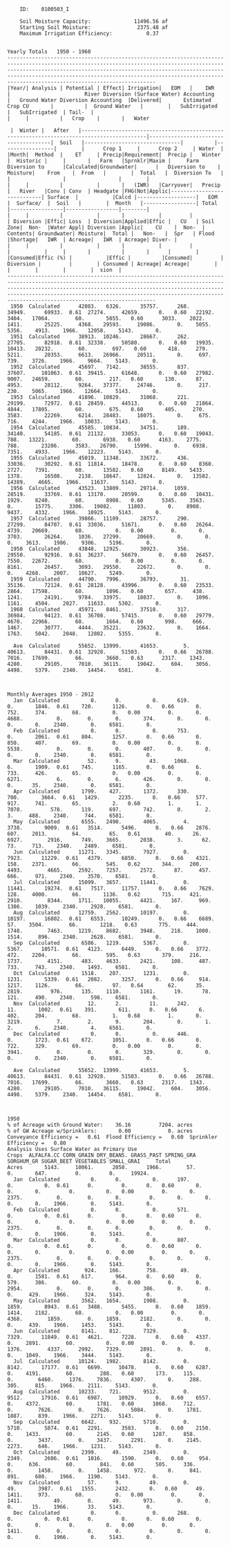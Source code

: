         ID:    0100503_I                                                                                                                                                                                                                                                                                                                                                                
                                                                                                                                                                                                                                                                                                                                                                                        
        Soil Moisture Capacity:              11496.56 af                                                                                                                                                                                                                                                                                                                                
        Starting Soil Moisture:               2375.48 af                                                                                                                                                                                                                                                                                                                                
        Maximum Irrigation Efficiency:           0.37                                                                                                                                                                                                                                                                                                                                   
                                                                                                                                                                                                                                                                                                                                                                                        
                                                                                                                                                                                                                                                                                                                                                                                        
    Yearly Totals   1950 - 1960                                                                                                                                                                                                                                                                                                                                                         
    ----------------------------------------------------------------------------------------------------------------------------------------------------------------------------------------------------------------------------------------------------------------------------------------------------------------------------------------                                            
    |Year/| Analysis | Potential | Effect| Irrigation|   EOM   |    IWR    |                        River Diversion (Surface Water) Accounting                         |   Ground Water Diversion Accounting  |Delivered|       Estimated Crop CU       |          |  Ground Water   |        |   SubIrrigated  |   SubIrrigated  | Tail-  |                                            
    |     |          |   Crop    |       |   Water  
    
     |  Winter |   After   |-------------------------------------------------------------------------------------------|--------------------------------------|  Soil   |-------------------------------|          |-----------------|        |      Crop 1     |      Crop 2     | Water  |                                            
    |Month|  Method  |    ET     | Precip|Requirement|  Precip |   Winter  |  Historic |     |       |   Farm   |Sprnklr|Maxim |     Farm Diversion to      |Calculated|Groundwater|      |   Diversion to    | Moisture|    From    |  From   |        |  Total   |  Diversion To   |        |                 |                 |        |                                            
    |     |          |           |       |   (IWR)   |Carryover|   Precip  |   River   |Conv | Conv  | Headgate |FHG(Not|Applic|----------------------------| Surface  |           |Calcd |-------------------|   EOM   |  Surface/  |  Soil   |        |  Month   |-----------------| Total  |-----------------|-----------------|--------|                                            
    |     |          |           |       |           |         |           | Diversion |Effic| Loss  | Diversion|Applied|Effic |   CU   | Soil Zone|  Non-  |Water Appl| Diversion |Applic|    CU    |  Non-  | Contents| Groundwater| Moisture|  Total |   Non-   |  Spr   | Flood  |Shortage|   IWR  | Acreage|   IWR  | Acreage| Diver- |                                            
    |     |          |           |       |           |         |           |           |     |       |          |       |      |        |          |Consumed|Effic (%) |           |Effic |          |Consumed|         |  Diversion |         |        | Consumed | Acreage| Acreage|        |        |        |        |        |  sion  |                                            
    ----------------------------------------------------------------------------------------------------------------------------------------------------------------------------------------------------------------------------------------------------------------------------------------------------------------------------------------                                            
     1950  Calculated      42083.   6326.      35757.      268.      34949.      69933.  0.61  27274.     42659.      0.   0.60   22192.      3404.   17064.        60.       5055.   0.60      3033.    2022.     1411.       25225.     4368.   29593.     19086.       0.    5055.    5356.    4913.    1966.   12058.    5143.       0.                                             
     1951  Calculated      38913.  10246.      28667.      262.      27705.      82918.  0.61  32338.     50580.      0.   0.60   19935.     10413.   20232.        60.        697.   0.60       418.     279.     5211.       20353.     6613.   26966.     20511.       0.     697.     739.    3726.    1966.    9664.    5143.       0.                                             
     1952  Calculated      45697.   7142.      38555.      837.      37607.     101063.  0.61  39415.     61648.      0.   0.60   27982.      9007.   24659.        60.        217.   0.60       130.      87.     4953.       28112.     9264.   37377.     24746.       0.     217.     230.    5065.    1966.   12664.    5143.       0.                                             
     1953  Calculated      41896.  10829.      31068.      221.      29199.      72972.  0.61  28459.     44513.      0.   0.60   21864.      4844.   17805.        60.        675.   0.60       405.     270.     3583.       22269.     6214.   28483.     18075.       0.     675.     716.    4244.    1966.   10033.    5143.       0.                                             
     1954  Calculated      45585.  10834.      34751.      189.      34140.      54185.  0.61  21132.     33053.      0.   0.60   19043.       788.   13221.        60.       6938.   0.60      4163.    2775.      788.       23206.     3583.   26790.     15996.       0.    6938.    7351.    4933.    1966.   12223.    5143.       0.                                             
     1955  Calculated      45019.  11348.      33672.      436.      33036.      30292.  0.61  11814.     18478.      0.   0.60    8360.      2727.    7391.        60.      13582.   0.60      8149.    5433.     1378.       16508.     2138.   18647.     12824.       0.   13582.   14389.    4665.    1966.   11637.    5143.       0.                                             
     1956  Calculated      43523.  13809.      29714.     1059.      28519.      33769.  0.61  13170.     20599.      0.   0.60   10431.      1929.    8240.        60.       8908.   0.60      5345.    3563.        0.       15775.     3306.   19082.     11803.       0.    8908.    9437.    4332.    1966.   10925.    5143.       0.                                             
     1957  Calculated      39866.  11109.      28757.      290.      27299.      84707.  0.61  33036.     51671.      0.   0.60   26264.      4739.   20669.        60.          0.   0.00         0.       0.     3703.       26264.     1036.   27299.     20669.       0.       0.       0.    3613.    1986.    9306.    5196.       0.                                             
     1958  Calculated      43848.  12925.      30923.      356.      29550.      92916.  0.61  36237.     56679.      0.   0.60   26457.      7550.   22672.        60.          0.   0.00         0.       0.     8161.       26457.     3093.   29550.     22672.       0.       0.       0.    4268.    2007.   10627.    5249.       0.                                             
     1959  Calculated      44790.   7996.      36793.       31.      35136.      72124.  0.61  28128.     43996.      0.   0.60   23533.      2864.   17598.        60.       1096.   0.60       657.     438.     1241.       24191.     9784.   33975.     18037.       0.    1096.    1161.    4504.    2027.   11633.    5302.       0.                                             
     1960  Calculated      45971.   8461.      37510.      317.      36984.      94123.  0.61  36708.     57415.      0.   0.60   29779.      4670.   22966.        60.       1664.   0.60       998.     666.     1467.       30777.     4444.   35221.     23632.       0.    1664.    1763.    5042.    2048.   12802.    5355.       0.                                             
                                                                                                                                                                                                                                                                                                                                                                                        
      Ave  Calculated      55652.  13999.      41653.        5.      40613.      84431.  0.61  32928.     51503.      0.   0.66   26788.      7016.   17699.        66.       3660.   0.63      2317.    1343.     4280.       29105.     7010.   36115.     19042.     604.    3056.    4498.    5379.    2340.   14454.    6581.       0.                                             
                                                                                                                                                                                                                                                                                                                                                                                        
                                                                                                                                                                                                                                                                                                                                                                                        
                                                                                                                                                                                                                                                                                                                                                                                        
    Monthly Averages 1950 - 2012                                                                                                                                                                                                                                                                                                                                                        
      Jan  Calculated          0.      0.          0.      619.          0.       1846.  0.61    720.      1126.      0.   0.66       0.       752.     374.        68.          0.   0.00         0.       0.     4688.           0.        0.       0.       374.       0.       0.       0.       0.    2340.       0.    6581.       0.                                             
      Feb  Calculated          0.      0.          0.      753.          0.       2061.  0.61    804.      1257.      0.   0.66       0.       850.     407.        69.          0.   0.00         0.       0.     5538.           0.        0.       0.       407.       0.       0.       0.       0.    2340.       0.    6581.       0.                                             
      Mar  Calculated         52.      9.         43.     1068.          6.       1909.  0.61    745.      1165.      0.   0.66       6.       733.     426.        65.          0.   0.00         0.       0.     6271.           6.        0.       6.       426.       0.       0.       0.      35.    2340.       0.    6581.       0.                                             
      Apr  Calculated       1799.    427.       1372.      330.        700.       3664.  0.61   1429.      2235.      0.   0.66     577.       917.     741.        65.          2.   0.60         1.       1.     7070.         578.      119.     697.       742.       0.       2.       3.     488.    2340.     744.    6581.       0.                                             
      May  Calculated       6555.   2490.       4065.        4.       3738.       9009.  0.61   3514.      5496.      0.   0.66    2876.       607.    2013.        64.         65.   0.61        40.      26.     6927.        2916.      749.    3665.      2038.       3.      62.      73.     713.    2340.    2489.    6581.       0.                                             
      Jun  Calculated      11271.   3345.       7927.        0.       7923.      11229.  0.61   4379.      6850.      0.   0.66    4321.       158.    2371.        66.        545.   0.62       344.     200.     4493.        4665.     2592.    7257.      2572.      87.     457.     666.     971.    2340.    3570.    6581.       0.                                             
      Jul  Calculated      15099.   3657.      11441.        0.      11441.      19274.  0.61   7517.     11757.      0.   0.66    7629.       128.    4000.        66.       1136.   0.62       715.     421.     2910.        8344.     1711.   10055.      4421.     167.     969.    1386.    1039.    2340.    2928.    6581.       0.                                             
      Aug  Calculated      12759.   2562.      10197.        0.      10197.      16802.  0.61   6553.     10249.      0.   0.66    6689.        57.    3504.        66.       1218.   0.63       775.     444.     1748.        7463.     1219.    8682.      3948.     218.    1000.    1514.     896.    2340.    2628.    6581.       0.                                             
      Sep  Calculated       6586.   1219.       5367.        0.       5367.      10571.  0.61   4123.      6449.      0.   0.66    3772.       472.    2204.        66.        595.   0.63       379.     216.     1737.        4151.      483.    4633.      2421.     108.     487.     733.     743.    2340.    1493.    6581.       0.                                             
      Oct  Calculated       1518.    287.       1231.        0.       1231.       5339.  0.61   2082.      3257.      0.   0.66     914.      1217.    1126.        66.         97.   0.64        62.      35.     2819.         976.      135.    1110.      1161.      19.      78.     121.     490.    2340.     598.    6581.       0.                                             
      Nov  Calculated         12.      2.         11.      242.         11.       1002.  0.61    391.       611.      0.   0.66       6.       402.     204.        68.          1.   0.68         1.       0.     3219.           7.        2.       9.       204.       0.       1.       2.       6.    2340.       4.    6581.       0.                                             
      Dec  Calculated          0.      0.          0.      446.          0.       1723.  0.61    672.      1051.      0.   0.66       0.       722.     329.        69.          0.   0.00         0.       0.     3941.           0.        0.       0.       329.       0.       0.       0.       0.    2340.       0.    6581.       0.                                             
                                                                                                                                                                                                                                                                                                                                                                                        
      Ave  Calculated      55652.  13999.      41653.        5.      40613.      84431.  0.61  32928.     51503.      0.   0.66   26788.      7016.   17699.        66.       3660.   0.63      2317.    1343.     4280.       29105.     7010.   36115.     19042.     604.    3056.    4498.    5379.    2340.   14454.    6581.       0.                                             
                                                                                                                                                                                                                                                                                                                                                                                        
                                                                                                                                                                                                                                                                                                                                                                                        
                                                                                                                                                                                                                                                                                                                                                                                        
    1950                                                                                                                                                                                                                                                                                                                                                                                
    % of Acreage with Ground Water:    36.16         7204. acres                                                                                                                                                                                                                                                                                                                        
    % of GW Acreage w/Sprinklers:       0.00            0. acres                                                                                                                                                                                                                                                                                                                        
    Conveyance Efficiency =   0.61  Flood Efficiency =   0.60  Sprinkler Efficiency =   0.80                                                                                                                                                                                                                                                                                            
    Analysis Uses Surface Water as Primary Use                                                                                                                                                                                                                                                                                                                                          
    Crops  ALFALFA.CC CORN_GRAIN DRY_BEANS. GRASS_PAST SPRING_GRA SORGHUM_GR SUGAR_BEET VEGETABLES SMALL_GRAI     Total                                                                                                                                                                                                                                                                 
    Acres       5143.     10061.      2050.      1966.        57.         0.       647.         0.         0.     19924.                                                                                                                                                                                                                                                                
      Jan  Calculated          0.      0.          0.      197.          0.          0.  0.61      0.         0.      0.   0.60       0.         0.       0.         0.          0.   0.00         0.       0.     2375.           0.        0.       0.         0.       0.       0.       0.       0.    1966.       0.    5143.       0.                                             
      Feb  Calculated          0.      0.          0.      571.          0.          0.  0.61      0.         0.      0.   0.60       0.         0.       0.         0.          0.   0.00         0.       0.     2375.           0.        0.       0.         0.       0.       0.       0.       0.    1966.       0.    5143.       0.                                             
      Mar  Calculated          0.      0.          0.      807.          0.          0.  0.61      0.         0.      0.   0.60       0.         0.       0.         0.          0.   0.00         0.       0.     2375.           0.        0.       0.         0.       0.       0.       0.       0.    1966.       0.    5143.       0.                                             
      Apr  Calculated        924.    166.        758.       49.          0.       1581.  0.61    617.       964.      0.   0.60       0.       579.     386.        60.          0.   0.00         0.       0.     2954.           0.        0.       0.       386.       0.       0.       0.     429.    1966.     324.    5143.       0.                                             
      May  Calculated       3562.   1654.       1908.        0.       1859.       8943.  0.61   3488.      5455.      0.   0.60    1859.      1414.    2182.        60.          0.   0.00         0.       0.     4368.        1859.        0.    1859.      2182.       0.       0.       0.     439.    1966.    1453.    5143.       0.                                             
      Jun  Calculated       8141.    812.       7329.        0.       7329.      11849.  0.61   4621.      7228.      0.   0.60    4337.         0.    2891.        60.          0.   0.00         0.       0.     1376.        4337.     2992.    7329.      2891.       0.       0.       0.    1049.    1966.    3444.    5143.       0.                                             
      Jul  Calculated      10124.   1982.       8142.        0.       8142.      17177.  0.61   6699.     10478.      0.   0.60    6287.         0.    4191.        60.        288.   0.60       173.     115.        0.        6460.     1376.    7836.      4307.       0.     288.     305.     815.    1966.    2111.    5143.       0.                                             
      Aug  Calculated      10233.    721.       9512.        0.       9512.      17916.  0.61   6987.     10929.      0.   0.60    6557.         0.    4372.        60.       1781.   0.60      1068.     712.        0.        7626.        0.    7626.      5084.       0.    1781.    1887.     839.    1966.    2271.    5143.       0.                                             
      Sep  Calculated       6642.    932.       5710.        0.       5710.       5874.  0.61   2291.      3583.      0.   0.60    2150.         0.    1433.        60.       2145.   0.60      1287.     858.        0.        3437.        0.    3437.      2291.       0.    2145.    2273.     646.    1966.    1231.    5143.       0.                                             
      Oct  Calculated       2399.     49.       2349.        0.       2349.       2606.  0.61   1016.      1590.      0.   0.60     954.         0.     636.        60.        841.   0.60       505.     336.        0.        1458.        0.    1458.       972.       0.     841.     891.     680.    1966.    1190.    5143.       0.                                             
      Nov  Calculated         57.      9.         49.        0.         49.       3987.  0.61   1555.      2432.      0.   0.60      49.      1411.     973.        60.          0.   0.00         0.       0.     1411.          49.        0.      49.       973.       0.       0.       0.      15.    1966.      33.    5143.       0.                                             
      Dec  Calculated          0.      0.          0.      268.          0.          0.  0.61      0.         0.      0.   0.60       0.         0.       0.         0.          0.   0.00         0.       0.     1411.           0.        0.       0.         0.       0.       0.       0.       0.    1966.       0.    5143.       0.